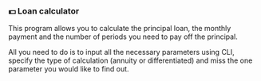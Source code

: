 ### 💵 Loan calculator


This program allows you to calculate the principal loan, the monthly payment and the number of periods you need to pay off the principal.

All you need to do is to input all the necessary parameters using CLI, specify the type of calculation (annuity or differentiated) and miss the one parameter you would like to find out.
